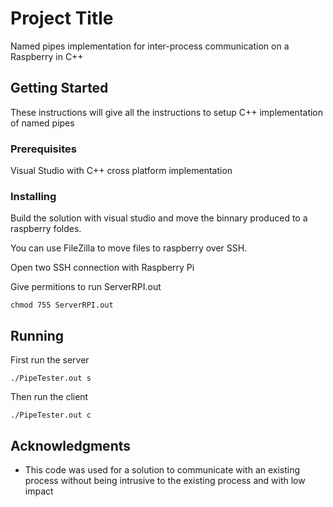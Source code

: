 # Project Title

Named pipes implementation for inter-process communication on a Raspberry in C++

## Getting Started

These instructions will give all the instructions to setup C++ implementation of named pipes

### Prerequisites

Visual Studio with C++ cross platform implementation

### Installing

Build the solution with visual studio and move the binnary produced to a raspberry foldes.

You can use FileZilla to move files to raspberry over SSH.

Open two SSH connection with Raspberry Pi

Give permitions to run ServerRPI.out

```
chmod 755 ServerRPI.out
```

## Running

First run the server

```
./PipeTester.out s
```

Then run the client

```
./PipeTester.out c
```

## Acknowledgments

* This code was used for a solution to communicate with an existing process without being intrusive to the existing process and with low impact